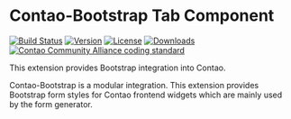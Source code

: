 Contao-Bootstrap Tab Component
==============================

[![Build Status](http://img.shields.io/travis/contao-bootstrap/form/master.svg?style=flat-square)](https://travis-ci.org/contao-bootstrap/form)
[![Version](http://img.shields.io/packagist/v/contao-bootstrap/form.svg?style=flat-square)](http://packagist.com/packages/contao-bootstrap/form)
[![License](http://img.shields.io/packagist/l/contao-bootstrap/form.svg?style=flat-square)](http://packagist.com/packages/contao-bootstrap/form)
[![Downloads](http://img.shields.io/packagist/dt/contao-bootstrap/form.svg?style=flat-square)](http://packagist.com/packages/contao-bootstrap/form)
[![Contao Community Alliance coding standard](http://img.shields.io/badge/cca-coding_standard-red.svg?style=flat-square)](https://github.com/contao-community-alliance/coding-standard)

This extension provides Bootstrap integration into Contao. 

Contao-Bootstrap is a modular integration. 
This extension provides Bootstrap form styles for Contao frontend widgets which are mainly used by the form generator.
